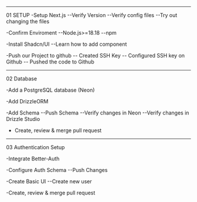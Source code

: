 ----------------------------------------------------------------------

01 SETUP
-Setup Next.js
 --Verify Version
 --Verify config files
 --Try out changing the files

-Confirm Enviroment
 --Node.js>=18.18
 --npm

-Install Shadcn/UI
 --Learn how to add component

-Push our Project to github
 -- Created SSH Key
 -- Configured SSH key on Github
 -- Pushed the code to Github

----------------------------------------------------------------------

02 Database

-Add a PostgreSQL database (Neon)

-Add DrizzleORM

-Add Schema
 --Push Schema
 --Verify changes in Neon
 --Verify changes in Drizzle Studio

- Create, review & merge pull request

----------------------------------------------------------------------

03 Authentication Setup

-Integrate Better-Auth

-Configure Auth Schema
 --Push Changes

-Create Basic UI
 --Create new user

-Create, review & merge pull request